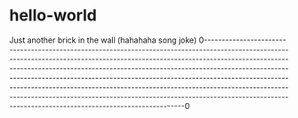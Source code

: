 # hello-world
Just another brick in the wall (hahahaha song joke)
0------------------------------------------------------------------------------------------------------------------------------------------------------------------------------------------------------------------------------------------------------------------------------------------------------------------------------------------------------------------------------------------------------------------------------------------------------------------------------------------------------------------------------------------------------------0
